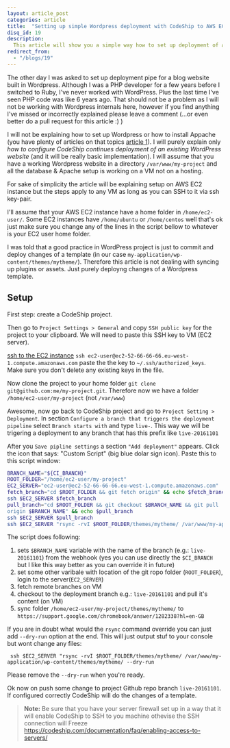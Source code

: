 ```yaml
---
layout: article_post
categories: article
title:  "Setting up simple Wordpress deployment with CodeShip to AWS EC2"
disq_id: 19
description:
  This article will show you a simple way how to set up deployment of a WordPress website via CodeShip
redirect_from:
  - "/blogs/19"
---
```


The other day I was asked to set up deployment pipe for a blog
website built in Wordpress. Although I was a PHP developer for a few years before I switched to Ruby, I've never worked with WordPress.
Plus the last time I've seen PHP
code was like 6 years ago. That should not be a problem as I will not be
working with Wordpress internals here, however if you find anything I've missed or incorrectly explained please leave a comment (...or even better do a
pull request for this article :) )

I will not be explaining  how to set up Wordpress or how to install
Appache (you have  plenty of articles on that topics [article 1][2]). I will purely explain only
*how to configure CodeShip continues deployment of an existing WordPress
website* (and it will be really basic implementation). I will assume that you have a working Wordpress website in a
directory `/var/www/my-project` and all the database & Apache setup is
working on a VM not on a hosting.

For sake of simplicity the article will be explaining setup on AWS EC2
instance but the steps apply to any VM as long as you can SSH to
it via ssh key-pair.

 I'll  assume that your AWS EC2 instance have a home folder in
`/home/ec2-user/`. Some EC2 instances have `/home/ubuntu` or
`/home/centos` well that's ok just make sure you change any of the lines
in the script bellow to whatever is your EC2 user home folder.

I was told that a good practice in WordPress project is just to
commit and
deploy changes of a template (in our case `my-application/wp-content/themes/mytheme/`).
Therefore this article is not dealing with syncing up plugins or assets.
Just purely deployng changes of a Wordpress template.

## Setup

First step: create a CodeShip project.

Then go to `Project Settings > General` and copy `SSH public key`
for the project to your clipboard. We will need to paste this SSH key to VM (EC2 server).

[ssh to the EC2 instance][1] `ssh ec2-user@ec2-52-66-66-66.eu-west-1.compute.amazonaws.com`
paste the the key to `~/.ssh/authorized_keys`. Make sure you don't delete
any existing keys in the file.

Now clone the project to your home folder `git clone
git@github.com:me/my-project.git`. Therefore now we have a folder `/home/ec2-user/my-project` (not `/var/www`)

Awesome, now go back to CodeShip project and go to `Project Setting >
Deployment`. In section `Configure a branch that triggers the deployment
pipeline` select `Branch starts with` and type `live-`. This way we will
be trigering a deployment to any branch that has this prefix like
`live-20161101`

After you `Save pipline settings` a section  `"Add deployment"` appears. Click the icon that says:
"Custom Script" (big blue dolar sign icon). Paste this to this script
window:

```bash
BRANCH_NAME="${CI_BRANCH}"
ROOT_FOLDER="/home/ec2-user/my-project"
EC2_SERVER="ec2-user@ec2-52-66-66-66.eu-west-1.compute.amazonaws.com"
fetch_branch="cd $ROOT_FOLDER && git fetch origin" && echo $fetch_branch
ssh $EC2_SERVER $fetch_branch
pull_branch="cd $ROOT_FOLDER && git checkout $BRANCH_NAME && git pull
origin $BRANCH_NAME" && echo $pull_branch
ssh $EC2_SERVER $pull_branch
ssh $EC2_SERVER "rsync -rvI $ROOT_FOLDER/themes/mytheme/ /var/www/my-application/wp-content/themes/mytheme/"
```

The script does following:

1. sets `$BRANCH_NAME` variable with the name of the branch (e.g.: `live-20161101`) from the
   webhook (yes you can use directly the `$CI_BRANCH` but I like this
   way better as you can override it in future)
2. set some other varibale with location of the git ropo folder
   (`ROOT_FOLDER`), login to the server(`EC2_SERVER`)
3. fetch remote branches on VM
4. checkout to the deployment branch e.g.: `live-20161101` and pull it's
   content (on VM)
5. sync folder `/home/ec2-user/my-project/themes/mytheme/` to
   `https://support.google.com/chromebook/answer/1282338?hl=en-GB`



If you are in doubt what would the `rsync` command override you can just
add `--dry-run` option at the end. This will just output stuf to your
console but wont change any files:

` ssh $EC2_SERVER "rsync -rvI $ROOT_FOLDER/themes/mytheme/ /var/www/my-application/wp-content/themes/mytheme/ --dry-run`

Please remove the `--dry-run` when you're ready.

Ok now on push some change to project Github repo branch `live-20161101`. If configured correctly CodeShip will do the changes of a template.

> **Note:** Be sure that you have your server firewall set up in a way
> that it will enable CodeShip to SSH to you machine othevise the SSH
> connection will Freeze
> <https://codeship.com/documentation/faq/enabling-access-to-servers/>

[1]: http://docs.aws.amazon.com/AWSEC2/latest/UserGuide/EC2_GetStarted.html#ec2-connect-to-instance-linux "Connect to EC2 instance"
[2]: http://coenraets.org/blog/2012/01/setting-up-wordpress-on-amazon-ec2-in-5-minutes/ "Settup WordPress in EC2 instance"
